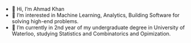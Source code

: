 - 👋 Hi, I’m Ahmad Khan
- 👀 I’m interested in Machine Learning, Analytics, Building Software for solving high-end problems.
- 🌱 I’m currently in 2nd year of my undergraduate degree in University of Waterloo, studying Statistics and Combinatorics and Opimization.

<!---
ahmadkhan100/ahmadkhan100 is a ✨ special ✨ repository because its `README.md` (this file) appears on your GitHub profile.
You can click the Preview link to take a look at your changes.
--->
